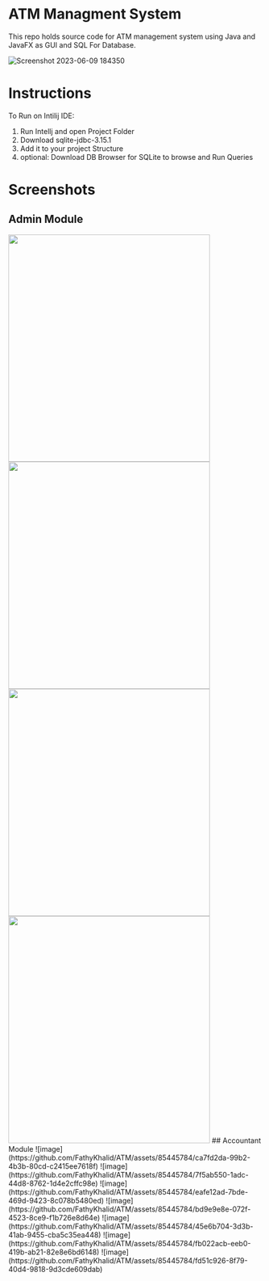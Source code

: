 # ATM Managment System
This repo holds source code for ATM management system using Java and JavaFX as GUI and SQL For Database.

![Screenshot 2023-06-09 184350](https://github.com/FathyKhalid/ATM/assets/85445784/e707f6dc-90b7-4826-8a62-42ce70bfe328)
# Instructions
To Run on Intilij IDE:
1. Run Intellj and open Project Folder 
2. Download sqlite-jdbc-3.15.1
3. Add it to your project Structure
4. optional: Download DB Browser for SQLite to browse and Run Queries
# Screenshots
## Admin Module
<img src="https://github.com/FathyKhalid/ATM/assets/85445784/7692b53f-8614-4117-ad00-f05c89d0d8b5"  width="400" height="450" >
<img src="https://github.com/FathyKhalid/ATM/assets/85445784/09aec1ab-0531-43e4-a092-13d8b78edd3e"  width="400" height="450" >
<img src="https://github.com/FathyKhalid/ATM/assets/85445784/70bc9a7d-9e65-4309-bb75-af21d25671e0"  width="400" height="450" >
<img src="https://github.com/FathyKhalid/ATM/assets/85445784/4e93dd35-912e-4d25-939d-eb3e015a8535"  width="400" height="450" >
## Accountant Module
![image](https://github.com/FathyKhalid/ATM/assets/85445784/ca7fd2da-99b2-4b3b-80cd-c2415ee7618f)
![image](https://github.com/FathyKhalid/ATM/assets/85445784/7f5ab550-1adc-44d8-8762-1d4e2cffc98e)
![image](https://github.com/FathyKhalid/ATM/assets/85445784/eafe12ad-7bde-469d-9423-8c078b5480ed)
![image](https://github.com/FathyKhalid/ATM/assets/85445784/bd9e9e8e-072f-4523-8ce9-f1b726e8d64e)
![image](https://github.com/FathyKhalid/ATM/assets/85445784/45e6b704-3d3b-41ab-9455-cba5c35ea448)
![image](https://github.com/FathyKhalid/ATM/assets/85445784/fb022acb-eeb0-419b-ab21-82e8e6bd6148)
![image](https://github.com/FathyKhalid/ATM/assets/85445784/fd51c926-8f79-40d4-9818-9d3cde609dab)
